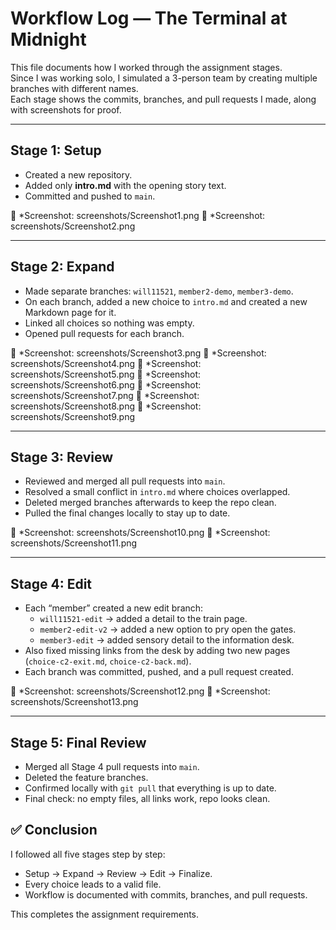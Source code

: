 # Workflow Log — The Terminal at Midnight

This file documents how I worked through the assignment stages.  
Since I was working solo, I simulated a 3-person team by creating multiple branches with different names.  
Each stage shows the commits, branches, and pull requests I made, along with screenshots for proof.

---

## Stage 1: Setup

- Created a new repository.  
- Added only **intro.md** with the opening story text.  
- Committed and pushed to `main`.

📸 *Screenshot: screenshots/Screenshot1.png
📸 *Screenshot: screenshots/Screenshot2.png

---

## Stage 2: Expand

- Made separate branches: `will11521`, `member2-demo`, `member3-demo`.  
- On each branch, added a new choice to `intro.md` and created a new Markdown page for it.  
- Linked all choices so nothing was empty.  
- Opened pull requests for each branch.

📸 *Screenshot: screenshots/Screenshot3.png 
📸 *Screenshot: screenshots/Screenshot4.png
📸 *Screenshot: screenshots/Screenshot5.png
📸 *Screenshot: screenshots/Screenshot6.png
📸 *Screenshot: screenshots/Screenshot7.png
📸 *Screenshot: screenshots/Screenshot8.png
📸 *Screenshot: screenshots/Screenshot9.png

---

## Stage 3: Review

- Reviewed and merged all pull requests into `main`.  
- Resolved a small conflict in `intro.md` where choices overlapped.  
- Deleted merged branches afterwards to keep the repo clean.  
- Pulled the final changes locally to stay up to date.

📸 *Screenshot: screenshots/Screenshot10.png
📸 *Screenshot: screenshots/Screenshot11.png

---

## Stage 4: Edit

- Each “member” created a new edit branch:  
  - `will11521-edit` → added a detail to the train page.  
  - `member2-edit-v2` → added a new option to pry open the gates.  
  - `member3-edit` → added sensory detail to the information desk.  
- Also fixed missing links from the desk by adding two new pages (`choice-c2-exit.md`, `choice-c2-back.md`).  
- Each branch was committed, pushed, and a pull request created.

📸 *Screenshot: screenshots/Screenshot12.png
📸 *Screenshot: screenshots/Screenshot13.png


---

## Stage 5: Final Review

- Merged all Stage 4 pull requests into `main`.  
- Deleted the feature branches.  
- Confirmed locally with `git pull` that everything is up to date.  
- Final check: no empty files, all links work, repo looks clean.

## ✅ Conclusion

I followed all five stages step by step:
- Setup → Expand → Review → Edit → Finalize.  
- Every choice leads to a valid file.  
- Workflow is documented with commits, branches, and pull requests.  

This completes the assignment requirements.